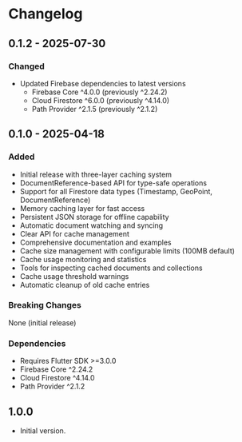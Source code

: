 # Changelog

## 0.1.2 - 2025-07-30

### Changed

- Updated Firebase dependencies to latest versions
  - Firebase Core ^4.0.0 (previously ^2.24.2)
  - Cloud Firestore ^6.0.0 (previously ^4.14.0)
  - Path Provider ^2.1.5 (previously ^2.1.2)

## 0.1.0 - 2025-04-18

### Added

- Initial release with three-layer caching system
- DocumentReference-based API for type-safe operations
- Support for all Firestore data types (Timestamp, GeoPoint, DocumentReference)
- Memory caching layer for fast access
- Persistent JSON storage for offline capability
- Automatic document watching and syncing
- Clear API for cache management
- Comprehensive documentation and examples
- Cache size management with configurable limits (100MB default)
- Cache usage monitoring and statistics
- Tools for inspecting cached documents and collections
- Cache usage threshold warnings
- Automatic cleanup of old cache entries

### Breaking Changes

None (initial release)

### Dependencies

- Requires Flutter SDK >=3.0.0
- Firebase Core ^2.24.2
- Cloud Firestore ^4.14.0
- Path Provider ^2.1.2

## 1.0.0

- Initial version.
